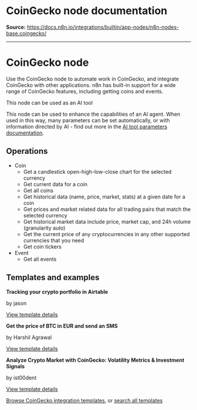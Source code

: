 # CoinGecko node documentation

**Source:** https://docs.n8n.io/integrations/builtin/app-nodes/n8n-nodes-base.coingecko/

---

# CoinGecko node

Use the CoinGecko node to automate work in CoinGecko, and integrate CoinGecko with other applications. n8n has built-in support for a wide range of CoinGecko features, including getting coins and events.

This node can be used as an AI tool

This node can be used to enhance the capabilities of an AI agent. When used in this way, many parameters can be set automatically, or with information directed by AI - find out more in the [AI tool parameters documentation](../../../../advanced-ai/examples/using-the-fromai-function/).

## Operations

- Coin
  - Get a candlestick open-high-low-close chart for the selected currency
  - Get current data for a coin
  - Get all coins
  - Get historical data (name, price, market, stats) at a given date for a coin
  - Get prices and market related data for all trading pairs that match the selected currency
  - Get historical market data include price, market cap, and 24h volume (granularity auto)
  - Get the current price of any cryptocurrencies in any other supported currencies that you need
  - Get coin tickers
- Event
  - Get all events

## Templates and examples

**Tracking your crypto portfolio in Airtable**

by jason

[View template details](https://n8n.io/workflows/859-tracking-your-crypto-portfolio-in-airtable/)

**Get the price of BTC in EUR and send an SMS**

by Harshil Agrawal

[View template details](https://n8n.io/workflows/704-get-the-price-of-btc-in-eur-and-send-an-sms/)

**Analyze Crypto Market with CoinGecko: Volatility Metrics & Investment Signals**

by ist00dent

[View template details](https://n8n.io/workflows/4115-analyze-crypto-market-with-coingecko-volatility-metrics-and-investment-signals/)

[Browse CoinGecko integration templates](https://n8n.io/integrations/coingecko/), or [search all templates](https://n8n.io/workflows/)
